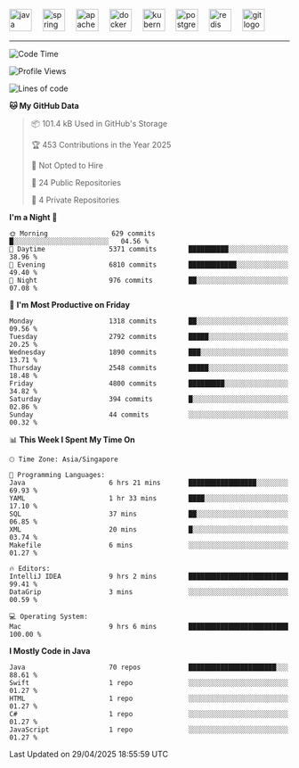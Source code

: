 <p align="left">
  <img src="https://cdn.jsdelivr.net/gh/devicons/devicon/icons/java/java-original.svg" height="40" alt="java logo"  />
  <img width="12" />
  <img src="https://cdn.jsdelivr.net/gh/devicons/devicon/icons/spring/spring-original.svg" height="40" alt="spring logo"  />
  <img width="12" />
  <img src="https://cdn.jsdelivr.net/gh/devicons/devicon/icons/apachekafka/apachekafka-original.svg" height="40" alt="apachekafka logo"  />
  <img width="12" />
  <img src="https://cdn.jsdelivr.net/gh/devicons/devicon/icons/docker/docker-original.svg" height="40" alt="docker logo"  />
  <img width="12" />
  <img src="https://cdn.jsdelivr.net/gh/devicons/devicon/icons/kubernetes/kubernetes-plain.svg" height="40" alt="kubernetes logo"  />
  <img width="12" />
  <img src="https://cdn.jsdelivr.net/gh/devicons/devicon/icons/postgresql/postgresql-original.svg" height="40" alt="postgresql logo"  />
  <img width="12" />
  <img src="https://cdn.jsdelivr.net/gh/devicons/devicon/icons/redis/redis-original.svg" height="40" alt="redis logo"  />
  <img width="12" />
  <img src="https://cdn.jsdelivr.net/gh/devicons/devicon/icons/git/git-original.svg" height="40" alt="git logo"  />
</p>


<!--<img src="https://media.giphy.com/media/LnQjpWaON8nhr21vNW/giphy.gif" width="60"> <em><b>I love connecting with different people</b> so if you want to say <b>hi, I'll be happy to meet you more!</b> 😊 </em> -->

---
<!--START_SECTION:waka-->
![Code Time](http://img.shields.io/badge/Code%20Time-2%2C302%20hrs%2014%20mins-blue)

![Profile Views](http://img.shields.io/badge/Profile%20Views-6-blue)

![Lines of code](https://img.shields.io/badge/From%20Hello%20World%20I%27ve%20Written-3.9%20million%20lines%20of%20code-blue)

**🐱 My GitHub Data** 

> 📦 101.4 kB Used in GitHub's Storage 
 > 
> 🏆 453 Contributions in the Year 2025
 > 
> 🚫 Not Opted to Hire
 > 
> 📜 24 Public Repositories 
 > 
> 🔑 4 Private Repositories 
 > 
**I'm a Night 🦉** 

```text
🌞 Morning                629 commits         █░░░░░░░░░░░░░░░░░░░░░░░░   04.56 % 
🌆 Daytime                5371 commits        ██████████░░░░░░░░░░░░░░░   38.96 % 
🌃 Evening                6810 commits        ████████████░░░░░░░░░░░░░   49.40 % 
🌙 Night                  976 commits         ██░░░░░░░░░░░░░░░░░░░░░░░   07.08 % 
```
📅 **I'm Most Productive on Friday** 

```text
Monday                   1318 commits        ██░░░░░░░░░░░░░░░░░░░░░░░   09.56 % 
Tuesday                  2792 commits        █████░░░░░░░░░░░░░░░░░░░░   20.25 % 
Wednesday                1890 commits        ███░░░░░░░░░░░░░░░░░░░░░░   13.71 % 
Thursday                 2548 commits        █████░░░░░░░░░░░░░░░░░░░░   18.48 % 
Friday                   4800 commits        █████████░░░░░░░░░░░░░░░░   34.82 % 
Saturday                 394 commits         █░░░░░░░░░░░░░░░░░░░░░░░░   02.86 % 
Sunday                   44 commits          ░░░░░░░░░░░░░░░░░░░░░░░░░   00.32 % 
```


📊 **This Week I Spent My Time On** 

```text
🕑︎ Time Zone: Asia/Singapore

💬 Programming Languages: 
Java                     6 hrs 21 mins       █████████████████░░░░░░░░   69.93 % 
YAML                     1 hr 33 mins        ████░░░░░░░░░░░░░░░░░░░░░   17.10 % 
SQL                      37 mins             ██░░░░░░░░░░░░░░░░░░░░░░░   06.85 % 
XML                      20 mins             █░░░░░░░░░░░░░░░░░░░░░░░░   03.74 % 
Makefile                 6 mins              ░░░░░░░░░░░░░░░░░░░░░░░░░   01.27 % 

🔥 Editors: 
IntelliJ IDEA            9 hrs 2 mins        █████████████████████████   99.41 % 
DataGrip                 3 mins              ░░░░░░░░░░░░░░░░░░░░░░░░░   00.59 % 

💻 Operating System: 
Mac                      9 hrs 6 mins        █████████████████████████   100.00 % 
```

**I Mostly Code in Java** 

```text
Java                     70 repos            ██████████████████████░░░   88.61 % 
Swift                    1 repo              ░░░░░░░░░░░░░░░░░░░░░░░░░   01.27 % 
HTML                     1 repo              ░░░░░░░░░░░░░░░░░░░░░░░░░   01.27 % 
C#                       1 repo              ░░░░░░░░░░░░░░░░░░░░░░░░░   01.27 % 
JavaScript               1 repo              ░░░░░░░░░░░░░░░░░░░░░░░░░   01.27 % 
```




 Last Updated on 29/04/2025 18:55:59 UTC
<!--END_SECTION:waka-->


<!--
**SimakovIgor/SimakovIgor** is a ✨ _special_ ✨ repository because its `README.md` (this file) appears on your GitHub profile.

Here are some ideas to get you started:

- 🔭 I’m currently working on ...
- 🌱 I’m currently learning ...
- 👯 I’m looking to collaborate on ...
- 🤔 I’m looking for help with ...
- 💬 Ask me about ...
- 📫 How to reach me: ...
- 😄 Pronouns: ...
- ⚡ Fun fact: ...
-->
